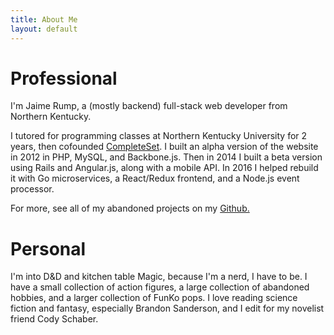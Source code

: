 ```yaml
---
title: About Me
layout: default
---
```


<script>
  $('#about-link').parent().addClass('active');
</script>

# Professional

I'm Jaime Rump, a (mostly backend) full-stack web developer from Northern Kentucky.

I tutored for programming classes at Northern Kentucky University for 2 years, then cofounded [CompleteSet](https://www.completeset.com). I built an alpha version of the website in 2012 in PHP, MySQL, and Backbone.js. Then in 2014 I built a beta version using Rails and Angular.js, along with a mobile API. In 2016 I helped rebuild it with Go microservices, a React/Redux frontend, and a Node.js event processor.

For more, see all of my abandoned projects on my [Github.](https://github.com/jaimerump)

# Personal
I'm into D&D and kitchen table Magic, because I'm a nerd, I have to be. I have a small collection of action figures, a large collection of abandoned hobbies, and a larger collection of FunKo pops. I love reading science fiction and fantasy, especially Brandon Sanderson, and I edit for my novelist friend Cody Schaber.




